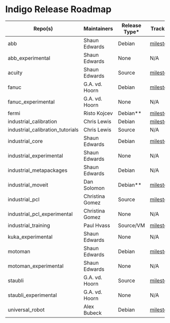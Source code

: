 # Indigo Release Roadmap

| Repo(s)                | Maintainers            | Release Type*          | Tracking              |
| ---------------------- | ---------------------- | ---------------------- |---------------------- |
| abb	                   | Shaun Edwards	        | Debian                 | [milestone](https://github.com/ros-industrial/abb/milestones/indigo)
| abb_experimental	     | Shaun Edwards	        | None                   | N/A
| acuity                 | Shaun Edwards          | Source                 | [milestone](https://github.com/ros-industrial/acuity/milestones/indigo)
| fanuc	                 | G.A. vd. Hoorn         | Debian                 | [milestone](https://github.com/ros-industrial/fanuc/milestones/indigo)
| fanuc_experimental	   | G.A. vd. Hoorn 	      | None                   | N/A
| fermi                  | Risto Kojcev           | Debian**               | [milestone](https://github.com/ros-industrial-consortium/fermi/milestones/indigo)
| industrial_calibration | Chris Lewis            | Debian                 | [milestone](https://github.com/ros-industrial/industrial_calibration/milestones/Indigo)
| industrial_calibration_tutorials | Chris Lewis  | Source                 | N/A
| industrial_core	       | Shaun Edwards	        | Debian                 | [milestone](https://github.com/ros-industrial/industrial_core/milestones/Indigo%20Release)
| industrial_experimental| Shaun Edwards          | None                   | N/A
| industrial_metapackages| Shaun Edwards          | Debian                 | N/A
| industrial_moveit      | Dan Solomon            | Debian**               | [milestone](https://github.com/ros-industrial/industrial_moveit/milestones/indigo)
| industrial_pcl         | Christina Gomez        | Source                 | [milestone](https://github.com/ros-industrial/industrial_pcl/milestones/indigo)
| industrial_pcl_experimental | Christina Gomez   | None                   | N/A
| industrial_training    | Paul Hvass             | Source/VM              | [milestone](https://github.com/ros-industrial/industrial_training/milestones/indigo)
| kuka_experimental      | Shaun Edwards          | None                   | N/A
| motoman	               | Shaun Edwards	        | Debian                 | [milestone](https://github.com/ros-industrial/motoman/milestones/Indigo%20Release)
| motoman_experimental   | Shaun Edwards	        | None                   | N/A
| staubli                | G.A. vd. Hoorn 	      | Source                 | [milestone](https://github.com/ros-industrial/staubli/milestones/indigo)
| staubli_experimental   | G.A. vd. Hoorn 	      | None                   | N/A
| universal_robot        | Alex Bubeck            | Debian                 | [milestone](https://github.com/ros-industrial/universal_robot/milestones/indigo)
